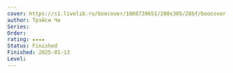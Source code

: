 ```yaml
---
cover: https://s1.livelib.ru/boocover/1008739651/200x305/28bf/boocover.jpg
author: Трэйси Чи
Series: 
Order: 
rating: ★★★★
Status: Finished
Finished: 2025-01-13
Level:
---
```








